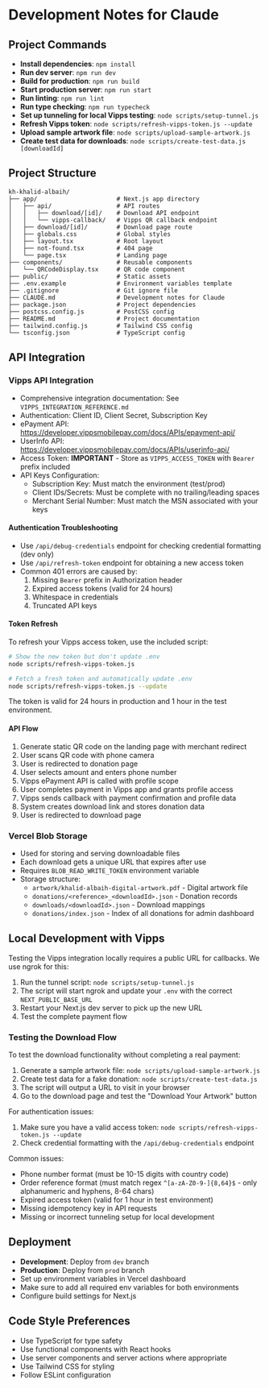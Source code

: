 # Development Notes for Claude

## Project Commands

- **Install dependencies**: `npm install`
- **Run dev server**: `npm run dev`
- **Build for production**: `npm run build`
- **Start production server**: `npm run start`
- **Run linting**: `npm run lint`
- **Run type checking**: `npm run typecheck`
- **Set up tunneling for local Vipps testing**: `node scripts/setup-tunnel.js`
- **Refresh Vipps token**: `node scripts/refresh-vipps-token.js --update`
- **Upload sample artwork file**: `node scripts/upload-sample-artwork.js`
- **Create test data for downloads**: `node scripts/create-test-data.js [downloadId]`

## Project Structure

```
kh-khalid-albaih/
├── app/                      # Next.js app directory
│   ├── api/                  # API routes
│   │   ├── download/[id]/    # Download API endpoint
│   │   └── vipps-callback/   # Vipps QR callback endpoint
│   ├── download/[id]/        # Download page route
│   ├── globals.css           # Global styles
│   ├── layout.tsx            # Root layout
│   ├── not-found.tsx         # 404 page
│   └── page.tsx              # Landing page
├── components/               # Reusable components
│   └── QRCodeDisplay.tsx     # QR code component
├── public/                   # Static assets
├── .env.example              # Environment variables template
├── .gitignore                # Git ignore file
├── CLAUDE.md                 # Development notes for Claude
├── package.json              # Project dependencies
├── postcss.config.js         # PostCSS config
├── README.md                 # Project documentation
├── tailwind.config.js        # Tailwind CSS config
└── tsconfig.json             # TypeScript config
```

## API Integration

### Vipps API Integration
- Comprehensive integration documentation: See `VIPPS_INTEGRATION_REFERENCE.md`
- Authentication: Client ID, Client Secret, Subscription Key
- ePayment API: https://developer.vippsmobilepay.com/docs/APIs/epayment-api/
- UserInfo API: https://developer.vippsmobilepay.com/docs/APIs/userinfo-api/
- Access Token: **IMPORTANT** - Store as `VIPPS_ACCESS_TOKEN` with `Bearer ` prefix included
- API Keys Configuration:
  - Subscription Key: Must match the environment (test/prod)
  - Client IDs/Secrets: Must be complete with no trailing/leading spaces
  - Merchant Serial Number: Must match the MSN associated with your keys

#### Authentication Troubleshooting
- Use `/api/debug-credentials` endpoint for checking credential formatting (dev only)
- Use `/api/refresh-token` endpoint for obtaining a new access token
- Common 401 errors are caused by:
  1. Missing `Bearer` prefix in Authorization header
  2. Expired access tokens (valid for 24 hours)
  3. Whitespace in credentials
  4. Truncated API keys

#### Token Refresh

To refresh your Vipps access token, use the included script:

```bash
# Show the new token but don't update .env
node scripts/refresh-vipps-token.js

# Fetch a fresh token and automatically update .env
node scripts/refresh-vipps-token.js --update
```

The token is valid for 24 hours in production and 1 hour in the test environment.

#### API Flow
1. Generate static QR code on the landing page with merchant redirect
2. User scans QR code with phone camera
3. User is redirected to donation page
4. User selects amount and enters phone number
5. Vipps ePayment API is called with profile scope
6. User completes payment in Vipps app and grants profile access
7. Vipps sends callback with payment confirmation and profile data
8. System creates download link and stores donation data
9. User is redirected to download page

### Vercel Blob Storage
- Used for storing and serving downloadable files
- Each download gets a unique URL that expires after use
- Requires `BLOB_READ_WRITE_TOKEN` environment variable
- Storage structure:
  - `artwork/khalid-albaih-digital-artwork.pdf` - Digital artwork file
  - `donations/<reference>_<downloadId>.json` - Donation records
  - `downloads/<downloadId>.json` - Download mappings
  - `donations/index.json` - Index of all donations for admin dashboard

## Local Development with Vipps

Testing the Vipps integration locally requires a public URL for callbacks. We use ngrok for this:

1. Run the tunnel script: `node scripts/setup-tunnel.js`
2. The script will start ngrok and update your `.env` with the correct `NEXT_PUBLIC_BASE_URL`
3. Restart your Next.js dev server to pick up the new URL
4. Test the complete payment flow

### Testing the Download Flow

To test the download functionality without completing a real payment:

1. Generate a sample artwork file: `node scripts/upload-sample-artwork.js`
2. Create test data for a fake donation: `node scripts/create-test-data.js`
3. The script will output a URL to visit in your browser
4. Go to the download page and test the "Download Your Artwork" button

For authentication issues:
1. Make sure you have a valid access token: `node scripts/refresh-vipps-token.js --update`
2. Check credential formatting with the `/api/debug-credentials` endpoint

Common issues:
- Phone number format (must be 10-15 digits with country code)
- Order reference format (must match regex `^[a-zA-Z0-9-]{8,64}$` - only alphanumeric and hyphens, 8-64 chars)
- Expired access token (valid for 1 hour in test environment)
- Missing idempotency key in API requests
- Missing or incorrect tunneling setup for local development

## Deployment

- **Development**: Deploy from `dev` branch
- **Production**: Deploy from `prod` branch
- Set up environment variables in Vercel dashboard
- Make sure to add all required env variables for both environments
- Configure build settings for Next.js

## Code Style Preferences

- Use TypeScript for type safety
- Use functional components with React hooks
- Use server components and server actions where appropriate
- Use Tailwind CSS for styling
- Follow ESLint configuration